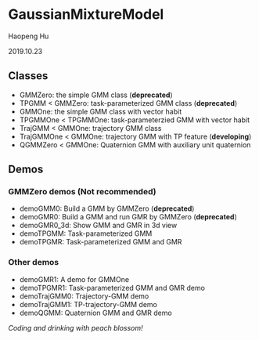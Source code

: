 # GaussianMixtureModel

Haopeng Hu

2019.10.23

## Classes

- GMMZero: the simple GMM class (**deprecated**)
- TPGMM < GMMZero: task-parameterized GMM class (**deprecated**)
- GMMOne: the simple GMM class with vector habit
- TPGMMOne < TPGMMOne: task-parameterzied GMM with vector habit
- TrajGMM < GMMOne: trajectory GMM class
- TrajGMMOne < GMMOne: trajectory GMM with TP feature (**developing**)
- QGMMZero < GMMOne: Quaternion GMM with auxiliary unit quaternion

## Demos

### GMMZero demos (Not recommended)

 - demoGMM0: Build a GMM by GMMZero (**deprecated**)
 - demoGMR0: Build a GMM and run GMR by GMMZero (**deprecated**)
 - demoGMR0_3d: Show GMM and GMR in 3d view
 - demoTPGMM: Task-parameterized GMM
 - demoTPGMR: Task-parameterized GMM and GMR

### Other demos

- demoGMR1: A demo for GMMOne 
- demoTPGMR1: Task-parameterized GMM and GMR demo
- demoTrajGMM0: Trajectory-GMM demo
- demoTrajGMM1: TP-trajectory-GMM demo
- demoQGMM: Quaternion GMM and GMR demo

*Coding and drinking with peach blossom!*
